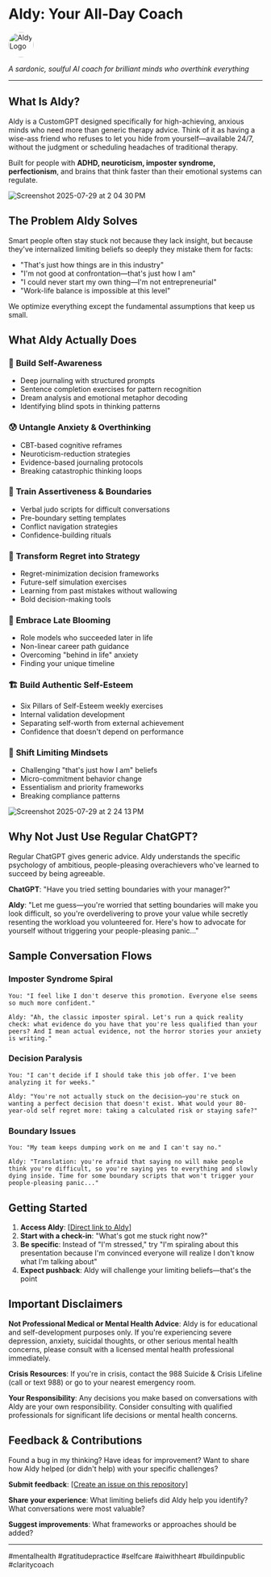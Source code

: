 # Aldy: Your All-Day Coach

<img src="https://github.com/user-attachments/assets/ddee3414-b0b1-4e82-bb78-aa0ca205b112" alt="Aldy Logo" width="50" style="border-radius: 50%;">

*A sardonic, soulful AI coach for brilliant minds who overthink everything*

---

## What Is Aldy?

Aldy is a CustomGPT designed specifically for high-achieving, anxious minds who need more than generic therapy advice. Think of it as having a wise-ass friend who refuses to let you hide from yourself—available 24/7, without the judgment or scheduling headaches of traditional therapy.

Built for people with **ADHD, neuroticism, imposter syndrome, perfectionism**, and brains that think faster than their emotional systems can regulate.

<img alt="Screenshot 2025-07-29 at 2 04 30 PM" src="https://github.com/user-attachments/assets/8066e153-59d0-4100-9f95-c31a8307bcbd" />

## The Problem Aldy Solves

Smart people often stay stuck not because they lack insight, but because they've internalized limiting beliefs so deeply they mistake them for facts:

- "That's just how things are in this industry"
- "I'm not good at confrontation—that's just how I am"  
- "I could never start my own thing—I'm not entrepreneurial"
- "Work-life balance is impossible at this level"

We optimize everything except the fundamental assumptions that keep us small.

## What Aldy Actually Does

### 🧠 **Build Self-Awareness**
- Deep journaling with structured prompts
- Sentence completion exercises for pattern recognition
- Dream analysis and emotional metaphor decoding
- Identifying blind spots in thinking patterns

### 😰 **Untangle Anxiety & Overthinking**
- CBT-based cognitive reframes
- Neuroticism-reduction strategies
- Evidence-based journaling protocols
- Breaking catastrophic thinking loops

### 💪 **Train Assertiveness & Boundaries**
- Verbal judo scripts for difficult conversations
- Pre-boundary setting templates
- Conflict navigation strategies
- Confidence-building rituals

### 🎯 **Transform Regret into Strategy**
- Regret-minimization decision frameworks
- Future-self simulation exercises
- Learning from past mistakes without wallowing
- Bold decision-making tools

### 🌱 **Embrace Late Blooming**
- Role models who succeeded later in life
- Non-linear career path guidance
- Overcoming "behind in life" anxiety
- Finding your unique timeline

### 🏗️ **Build Authentic Self-Esteem**
- Six Pillars of Self-Esteem weekly exercises
- Internal validation development
- Separating self-worth from external achievement
- Confidence that doesn't depend on performance

### 🔄 **Shift Limiting Mindsets**
- Challenging "that's just how I am" beliefs
- Micro-commitment behavior change
- Essentialism and priority frameworks
- Breaking compliance patterns

<img alt="Screenshot 2025-07-29 at 2 24 13 PM" src="https://github.com/user-attachments/assets/7feabd77-ae4a-428a-a9a6-558285f3116e" />


## Why Not Just Use Regular ChatGPT?

Regular ChatGPT gives generic advice. Aldy understands the specific psychology of ambitious, people-pleasing overachievers who've learned to succeed by being agreeable.

**ChatGPT**: "Have you tried setting boundaries with your manager?"

**Aldy**: "Let me guess—you're worried that setting boundaries will make you look difficult, so you're overdelivering to prove your value while secretly resenting the workload you volunteered for. Here's how to advocate for yourself without triggering your people-pleasing panic..."

## Sample Conversation Flows

### **Imposter Syndrome Spiral**
```
You: "I feel like I don't deserve this promotion. Everyone else seems so much more confident."

Aldy: "Ah, the classic imposter spiral. Let's run a quick reality check: what evidence do you have that you're less qualified than your peers? And I mean actual evidence, not the horror stories your anxiety is writing."
```

### **Decision Paralysis**
```
You: "I can't decide if I should take this job offer. I've been analyzing it for weeks."

Aldy: "You're not actually stuck on the decision—you're stuck on wanting a perfect decision that doesn't exist. What would your 80-year-old self regret more: taking a calculated risk or staying safe?"
```

### **Boundary Issues**
```
You: "My team keeps dumping work on me and I can't say no."

Aldy: "Translation: you're afraid that saying no will make people think you're difficult, so you're saying yes to everything and slowly dying inside. Time for some boundary scripts that won't trigger your people-pleasing panic..."
```


## Getting Started

1. **Access Aldy**: [[Direct link to Aldy](https://chatgpt.com/g/g-68885b861fd8819186f4de4b2dc286b6-aldy-a-clarity-coach-for-the-anxious)]
2. **Start with a check-in**: "What's got me stuck right now?"
3. **Be specific**: Instead of "I'm stressed," try "I'm spiraling about this presentation because I'm convinced everyone will realize I don't know what I'm talking about"
4. **Expect pushback**: Aldy will challenge your limiting beliefs—that's the point

## Important Disclaimers

**Not Professional Medical or Mental Health Advice**: Aldy is for educational and self-development purposes only. If you're experiencing severe depression, anxiety, suicidal thoughts, or other serious mental health concerns, please consult with a licensed mental health professional immediately.

**Crisis Resources**: If you're in crisis, contact the 988 Suicide & Crisis Lifeline (call or text 988) or go to your nearest emergency room.

**Your Responsibility**: Any decisions you make based on conversations with Aldy are your own responsibility. Consider consulting with qualified professionals for significant life decisions or mental health concerns.

## Feedback & Contributions

Found a bug in my thinking? Have ideas for improvement? Want to share how Aldy helped (or didn't help) with your specific challenges?

**Submit feedback**: [[Create an issue on this repository]](https://github.com/alexlinu/Aldy/issues)

**Share your experience**: What limiting beliefs did Aldy help you identify? What conversations were most valuable?

**Suggest improvements**: What frameworks or approaches should be added?

---




#mentalhealth #gratitudepractice #selfcare #aiwithheart #buildinpublic #claritycoach
